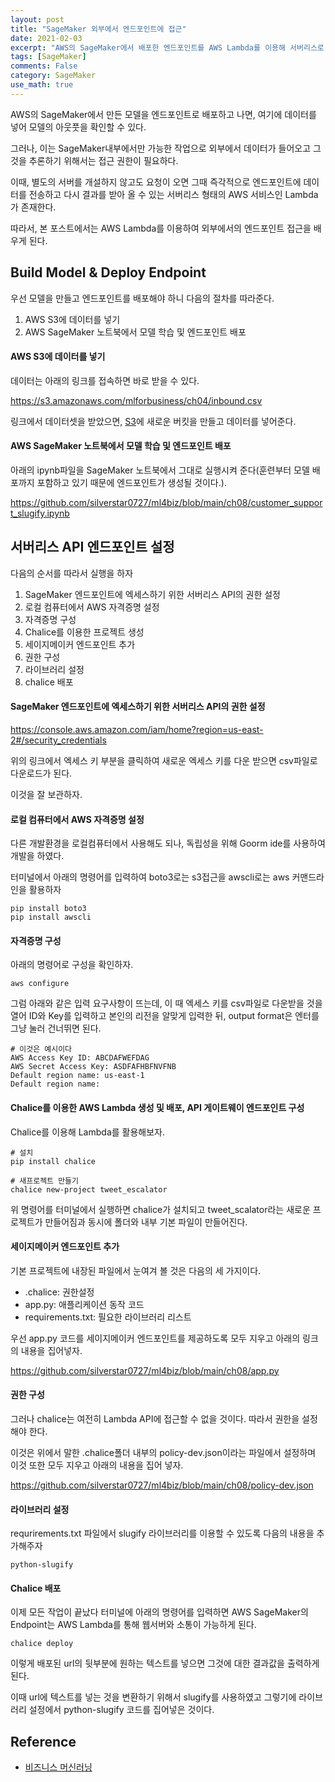 ```yaml
---
layout: post
title: "SageMaker 외부에서 엔드포인트에 접근"
date: 2021-02-03
excerpt: "AWS의 SageMaker에서 배포한 엔드포인트를 AWS Lambda를 이용해 서버리스로 외부에서 접근하는 방법을 배운다."
tags: [SageMaker]
comments: False
category: SageMaker
use_math: true
---
```


AWS의 SageMaker에서 만든 모델을 엔드포인트로 배포하고 나면, 여기에 데이터를 넣어 모델의 아웃풋을 확인할 수 있다.

그러나, 이는 SageMaker내부에서만 가능한 작업으로 외부에서 데이터가 들어오고 그것을 추론하기 위해서는 접근 권한이 필요하다.

이때, 별도의 서버를 개설하지 않고도 요청이 오면 그때 즉각적으로 엔드포인트에 데이터를 전송하고 다시 결과를 받아 올 수 있는 서버리스 형태의 AWS 서비스인 Lambda가 존재한다.

따라서, 본 포스트에서는 AWS Lambda를 이용하여 외부에서의 엔드포인트 접근을 배우게 된다.

## Build Model & Deploy Endpoint
우선 모델을 만들고 엔드포인트를 배포해야 하니 다음의 절차를 따라준다.
1. AWS S3에 데이터를 넣기
2. AWS SageMaker 노트북에서 모델 학습 및 엔드포인트 배포

#### AWS S3에 데이터를 넣기
데이터는 아래의 링크를 접속하면 바로 받을 수 있다.

https://s3.amazonaws.com/mlforbusiness/ch04/inbound.csv

링크에서 데이터셋을 받았으면, [S3](https://s3.console.aws.amazon.com/s3/home?region=us-east-2)에 새로운 버킷을 만들고 데이터를 넣어준다.

#### AWS SageMaker 노트북에서 모델 학습 및 엔드포인트 배포
아래의 ipynb파일을 SageMaker 노트북에서 그대로 실행시켜 준다(훈련부터 모델 배포까지 포함하고 있기 때문에 엔드포인트가 생성될 것이다.).

https://github.com/silverstar0727/ml4biz/blob/main/ch08/customer_support_slugify.ipynb

## 서버리스 API 엔드포인트 설정
다음의 순서를 따라서 실행을 하자

1. SageMaker 엔드포인트에 엑세스하기 위한 서버리스 API의 권한 설정
2. 로컬 컴퓨터에서 AWS 자격증명 설정
3. 자격증명 구성
4. Chalice를 이용한 프로젝트 생성
5. 세이지메이커 엔드포인트 추가
6. 권한 구성
7. 라이브러리 설정
8. chalice 배포

#### SageMaker 엔드포인트에 엑세스하기 위한 서버리스 API의 권한 설정
https://console.aws.amazon.com/iam/home?region=us-east-2#/security_credentials

위의 링크에서 엑세스 키 부분을 클릭하여 새로운 엑세스 키를 다운 받으면 csv파일로 다운로드가 된다.

이것을 잘 보관하자.

#### 로컬 컴퓨터에서 AWS 자격증명 설정
다른 개발환경을 로컬컴퓨터에서 사용해도 되나, 독립성을 위해 Goorm ide를 사용하여 개발을 하였다.

터미널에서 아래의 명령어를 입력하여 boto3로는 s3접근을 awscli로는 aws 커맨드라인을 활용하자
~~~
pip install boto3
pip install awscli
~~~

#### 자격증명 구성
아래의 명령어로 구성을 확인하자.
~~~
aws configure
~~~

그럼 아래와 같은 입력 요구사항이 뜨는데, 이 때 엑세스 키를 csv파일로 다운받을 것을 열어 ID와 Key를 입력하고 본인의 리전을 알맞게 입력한 뒤, output format은 엔터를 그냥 눌러 건너뛰면 된다.
~~~
# 이것은 예시이다
AWS Access Key ID: ABCDAFWEFDAG
AWS Secret Access Key: ASDFAFHBFNVFNB
Default region name: us-east-1
Default region name: 
~~~

#### Chalice를 이용한 AWS Lambda 생성 및 배포, API 게이트웨이 엔드포인트 구성
Chalice를 이용해 Lambda를 활용해보자.
~~~
# 설치
pip install chalice

# 새프로젝트 만들기
chalice new-project tweet_escalator
~~~

위 명령어를 터미널에서 실행하면 chalice가 설치되고 tweet_scalator라는 새로운 프로젝트가 만들어짐과 동시에 폴더와 내부 기본 파일이 만들어진다.

#### 세이지메이커 엔드포인트 추가
기본 프로젝트에 내장된 파일에서 눈여겨 볼 것은 다음의 세 가지이다.
* .chalice: 권한설정
* app.py: 애플리케이션 동작 코드
* requirements.txt: 필요한 라이브러리 리스트

우선 app.py 코드를 세이지메이커 엔드포인트를 제공하도록 모두 지우고 아래의 링크의 내용을 집어넣자.

https://github.com/silverstar0727/ml4biz/blob/main/ch08/app.py

#### 권한 구성
그러나 chalice는 여전히 Lambda API에 접근할 수 없을 것이다. 따라서 권한을 설정해야 한다.

이것은 위에서 말한 .chalice폴더 내부의 policy-dev.json이라는 파일에서 설정하며 이것 또한 모두 지우고 아래의 내용을 집어 넣자.

https://github.com/silverstar0727/ml4biz/blob/main/ch08/policy-dev.json


#### 라이브러리 설정
requrirements.txt 파일에서 slugify 라이브러리를 이용할 수 있도록 다음의 내용을 추가해주자
~~~
python-slugify
~~~

#### Chalice 배포
이제 모든 작업이 끝났다 터미널에 아래의 명령어를 입력하면 AWS SageMaker의 Endpoint는 AWS Lambda를 통해 웹서버와 소통이 가능하게 된다.

~~~
chalice deploy
~~~

이렇게 배포된 url의 뒷부분에 원하는 텍스트를 넣으면 그것에 대한 결과값을 출력하게 된다.

이때 url에 텍스트를 넣는 것을 변환하기 위해서 slugify를 사용하였고 그렇기에 라이브러리 설정에서 python-slugify 코드를 집어넣은 것이다.

## Reference
* [비즈니스 머신러닝](http://book.interpark.com/product/BookDisplay.do?_method=detail&sc.prdNo=345204895&gclid=CjwKCAiAjeSABhAPEiwAqfxURdytZfBnYoHVzS4wchEYXkgGOdL2O-AV3NJMbGqbCg965_va53Mc0xoC-r0QAvD_BwE)
